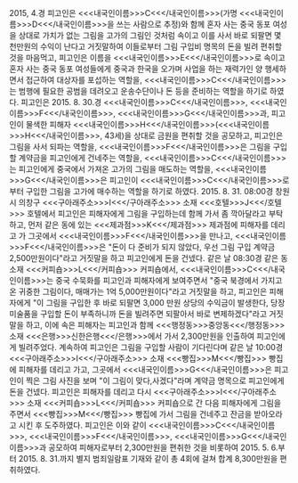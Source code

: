 2015, 4.경 피고인은 <<<내국인이름>>>C<<</내국인이름>>>(가명 <<<내국인이름>>>D<<</내국인이름>>>을 쓰는 사람으로 추정)와 함께 혼자 사는 중국 동포 여성을 상대로 가치가 없는 그림을 고가의 그림인 것처럼 속이고 이를 사서 바로 되팔면 몇 천만원의 수익이 난다고 거짓말하여 이들로부터 그림 구입비 명목의 돈을 빌려 편취할 것을 마음먹고, 피고인은 이름을 <<<내국인이름>>>E<<</내국인이름>>>로 속이고 혼자 사는 중국 동포 여성들에게 중국과 한국을 오가며 사업을 하는 재력가인 양 행세하면서 접근하여 대상자를 포섭하는 역할을, <<<내국인이름>>>C<<</내국인이름>>>는 범행에 필요한 공범을 데려오고 운송수단이나 돈 등을 준비하는 역할을 하기로 하였다.
피고인은 2015. 8. 30.경 <<<내국인이름>>>C<<</내국인이름>>>, <<<내국인이름>>>F<<</내국인이름>>>, <<<내국인이름>>>G<<</내국인이름>>>과, 피고인이 물색한 피해자 <<<내국인이름>>>H<<</내국인이름>>>(<<<내국인이름>>>H<<</내국인이름>>>, 43세)을 상대로 금원을 편취할 것을 공모하고, 피고인은 그림을 사서 되파는 역할을, <<<내국인이름>>>F<<</내국인이름>>>은 그림을 구입할 계약금을 피고인에게 건네주는 역할을, <<<내국인이름>>>C<<</내국인이름>>>는 피고인에게 중국에서 가져온 고가의 그림을 매도하는 역할을, <<<내국인이름>>>G<<</내국인이름>>>은 피고인이 <<<내국인이름>>>C<<</내국인이름>>>로부터 구입한 그림을 고가에 매수하는 역할을 하기로 하였다.
2015. 8. 31. 08:00경 창원시 의창구 <<<구아래주소>>>I<<</구아래주소>>> 소재 <<<호텔>>>J<<</호텔>>> 호텔에서 피고인은 피해자에게 그림을 구입하는데 함께 가서 좀 깍아달라고 부탁하고, 먼저 같은 동에 있는 <<<제과점>>>K<<</제과점>>> 제과점에 피해자를 데리고 가 그곳에서 <<<내국인이름>>>F<<</내국인이름>>>을 만나고, <<<내국인이름>>>F<<</내국인이름>>>은 "돈이 다 준비가 되지 않았다, 우선 그림 구입 계약금 2,500만원이다"라고 거짓말을 하고 피고인에게 돈을 건넸다.
같은 날 08:30경 같은 동 소재 <<<커피숍>>>L<<</커피숍>>> 커피숍에서, <<<내국인이름>>>C<<</내국인이름>>>는 중국 수묵화를 피고인과 피해자에게 보여주면서 "중국 북경에서 가지고 온 귀중한 그림이다, 매매가는 1억 5,000만원이다"라고 거짓말을 하고, 피고인은 피해자에게 "이 그림을 구입한 후 바로 되팔면 3,000 만원 상당의 수익금이 발생한다, 당장 미술품을 구입할 돈이 부족하니까 돈을 빌려주면 되팔아서 바로 변제하겠다"라고 거짓말을 하고, 이에 속은 피해자는 피고인과 함께 <<<행정동>>>중앙동<<</행정동>>> 소재 <<<은행>>>신한은행<<</은행>>>에서 가서 2,300만원을 인출하여 피고인에게 빌려주었다. 계속하여 피고인은 그림을 구입할 사람이 기다린다며 같은 날 10:00경 <<<구아래주소>>>I<<</구아래주소>>> 소재 <<<빵집>>>M<<</빵집>>> 빵집에 피해자를 데리고 가고, 그곳에서 <<<내국인이름>>>G<<</내국인이름>>>은 피고인이 찍은 그림 사진을 보며 "이 그림이 맞다,사겠다"라며 계약금 명목으로 피고인에게 돈을 건넸다. 피고인은 피해자를 데리고 다시 <<<구아래주소>>>I<<</구아래주소>>> 소재 <<<커피숍>>>L<<</커피숍>>> 커피숍으로 간 다음 피해자에게 그림을 주면서 <<<빵집>>>M<<</빵집>>> 빵집에 가서 그림을 건네주고 잔금을 받아오라고 시킨 후 도주하였다. 
피고인은 이와 같이 <<<내국인이름>>>C<<</내국인이름>>>, <<<내국인이름>>>F<<</내국인이름>>>, <<<내국인이름>>>G<<</내국인이름>>>과 공모하여 피해자로부터 2,300만원을 편취한 것을 비롯하여 2015. 5. 6.부터 2015. 8. 31.까지 별지 범죄일람표 기재와 같이 총 4회에 걸쳐 합계 8,300만원을 편취하였다.
